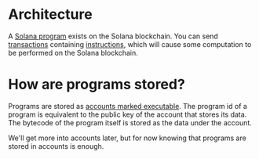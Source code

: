 # Architecture

A
[Solana program](https://docs.solana.com/developing/programming-model/overview)
exists on the Solana blockchain. You can send
[transactions](https://docs.solana.com/developing/programming-model/transactions)
containing
[instructions](https://docs.solana.com/developing/programming-model/transactions#instructions),
which will cause some computation to be performed on the Solana blockchain.

# How are programs stored?

Programs are stored as
[accounts marked executable](https://docs.solana.com/developing/programming-model/accounts#executable).
The program id of a program is equivalent to the public key of the account that
stores its data. The bytecode of the program itself is stored as the data under
the account.

We'll get more into accounts later, but for now knowing that programs are stored
in accounts is enough.
